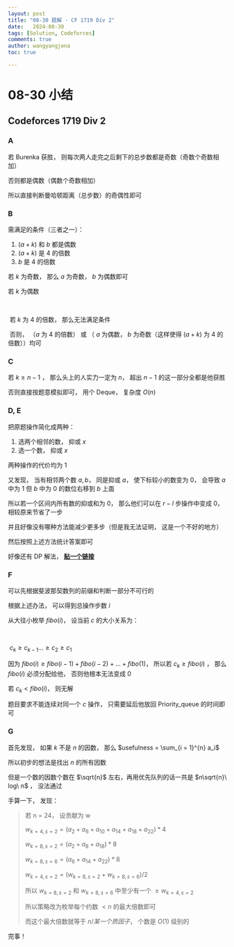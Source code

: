 ```yaml
---
layout: post
title: "08-30 题解 - CF 1719 Div 2"
date:   2024-08-30
tags: [Solution, Codeforces]
comments: true
author: wangyangjena
toc: true

---
```


<!-- 在Markdown文件中 -->

<script src="https://cdnjs.cloudflare.com/ajax/libs/jquery/3.6.0/jquery.min.js"></script>
<script>
$(document).ready(function() {
    var text = $('article').text(); // 获取文章内容
    var wordCount = text.split(/\s+/).length; // 计算字数
    $('article').append('<p>字数统计： ' + wordCount + '</p>'); // 将字数添加到文章中
});
</script>



<head>
    <script src="https://cdn.mathjax.org/mathjax/latest/MathJax.js?config=TeX-AMS-MML_HTMLorMML" type="text/javascript"></script>
    <script type="text/x-mathjax-config">
        MathJax.Hub.Config({
            tex2jax: {
            skipTags: ['script', 'noscript', 'style', 'textarea', 'pre'],
            inlineMath: [['$','$']]
            }
        });
    </script>
</head>




# 08-30 小结



## Codeforces 1719 Div 2



### A



若 Burenka 获胜， 则每次两人走完之后剩下的总步数都是奇数（奇数个奇数相加）



否则都是偶数（偶数个奇数相加）



所以直接判断曼哈顿距离（总步数）的奇偶性即可



### B



需满足的条件（三者之一）：



1. $(a + k)$ 和 $b$ 都是偶数
2. $(a + k)$ 是 4 的倍数
3. $b$ 是 4 的倍数



若 $k$ 为奇数， 那么 $a$ 为奇数， $b$  为偶数即可



若 $k$ 为偶数

​	

​	若 $k$ 为 4 的倍数， 那么无法满足条件



​	否则， （$a$ 为 4 的倍数） 或 （ $a$ 为偶数， $b$ 为奇数（这样使得 $(a + k)$ 为 4 的倍数））均可



### C



若 $k \ge n - 1$ ， 那么头上的人实力一定为 $n$， 超出 $n-1$ 的这一部分全都是他获胜



否则直接按题意模拟即可， 用个 Deque， 复杂度 $O(n)$



### D, E



把原题操作简化成两种：

1. 选两个相邻的数， 抑或  $x$
2. 选一个数， 抑或 $x$



两种操作的代价均为 $1$



又发现， 当有相邻两个数 $a, b$， 同是抑或 $a$， 使下标较小的数变为 0， 会导致 $a$ 中为 1 但 $b$ 中为 0 的数位右移到 $b$ 上面



所以若一个区间内所有数的抑或和为 0， 那么他们可以在 $r - l$ 步操作中变成 0， 相较原来节省了一步



并且好像没有哪种方法能减少更多步（但是我无法证明， 这是一个不好的地方）



然后按照上述方法统计答案即可



好像还有 DP 解法， [**贴一个链接**](https://www.luogu.com.cn/article/4a72qnv4)



### F



可以先根据斐波那契数列的前缀和判断一部分不可行的



根据上述办法， 可以得到总操作步数 $i$



从大往小枚举 $fibo(i)$， 设当前 $c$ 的大小关系为：

​	

​	$c_k \ge c_{k - 1}... \ge c_2 \ge c_1$



因为 $fibo(i) \ge fibo(i - 1) + fibo(i - 2) + ... + fibo(1)$， 所以若 $c_k \ge fibo(i)$ ， 那么 $fibo(i)$ 必须分配给他， 否则他根本无法变成 0



若 $c_k < fibo(i)$， 则无解



题目要求不能连续对同一个 $c$ 操作， 只需要延后他放回 Priority_queue 的时间即可



### G



首先发现， 如果 $k$ 不是 $n$ 的因数， 那么 $usefulness = \sum_{i = 1}^{n} a_i$



所以初步的想法是找出 $n$ 的所有因数



但是一个数的因数个数在 $\sqrt{n}$ 左右，再用优先队列的话一共是 $n\sqrt{n}\ log\ n$ ， 没法通过



手算一下， 发现：



> 若 n = 24， 设贡献为 w
>
> $w_{k = 4, s = 2} = (a_2 + a_6 + a_{10} + a_{14} + a_{18} + a_{22}) * 4$
>
> $w_{k=8, s=2} = (a_2+a_8+a_{18}) * 8$ 
>
> $w_{k=8, s=6} = (a_6+a_{14} + a_{22}) * 8$
>
> $w_{k=4, s=2} = (w_{k=8, s=2} + w_{k=8, s=6}) / 2$
>
> 所以 $w_{k=8, s=2}$ 和 $w_{k=8, s=6}$  中至少有一个 $\ge w_{k=4, s=2}$
>
> 所以策略改为枚举每个约数 $< n$ 的最大倍数即可
>
> 而这个最大倍数就等于 $n / 某一个质因子$， 个数是 $O(1)$  级别的



完事！

